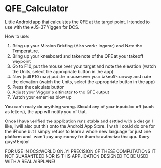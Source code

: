 # QFE_Calculator
Little Android app that calculates the QFE at the target point. Intended to use with the AJS-37 Viggen for DCS.

How to use:

1) Bring up your Mission Briefing (Also works ingame) and Note the Temperature.
2) Bring up your kneeboard and take note of the QFE at your takeoff waypoint
3) Go to F10, put the mouse over your target and note the elevation (watch the Units, select the appropriate button in the app)
4) Now (still F10 map) put the mouse over your takeoff-runway and note the elevation (watch the Units, select the appropriate button in the app)
5) Press the calculate button
6) Adjust your Viggen's altimeter to the QFE output
7) Watch your ememies blow up

You can't really do anything wrong. Should any of your inputs be off (such as letters), the app will notify you of that.

Once I have verified the application runs stable and settled with a design I like, I will also put this onto the Android App Store. I wish I could do one for the iPhone but I simply refuse to learn a whole new language for just one platform and I won't pay any money for them to authorize the app. Sorry guys!
Enjoy!

FOR USE IN DCS:WORLD ONLY! PRECISION OF THESE COMPUTATIONS IT NOT GUARANTEED NOR IS THIS APPLICATION DESIGNED TO BE USED WITH A REAL AIRPLANE! 
